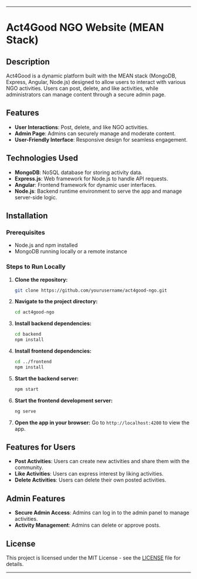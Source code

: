 
---

# Act4Good NGO Website (MEAN Stack)

## Description  
Act4Good is a dynamic platform built with the MEAN stack (MongoDB, Express, Angular, Node.js) designed to allow users to interact with various NGO activities. Users can post, delete, and like activities, while administrators can manage content through a secure admin page.

## Features
- **User Interactions**: Post, delete, and like NGO activities.
- **Admin Page**: Admins can securely manage and moderate content.
- **User-Friendly Interface**: Responsive design for seamless engagement.

## Technologies Used
- **MongoDB**: NoSQL database for storing activity data.
- **Express.js**: Web framework for Node.js to handle API requests.
- **Angular**: Frontend framework for dynamic user interfaces.
- **Node.js**: Backend runtime environment to serve the app and manage server-side logic.

## Installation

### Prerequisites
- Node.js and npm installed
- MongoDB running locally or a remote instance

### Steps to Run Locally

1. **Clone the repository:**
   ```bash
   git clone https://github.com/yourusername/act4good-ngo.git
   ```

2. **Navigate to the project directory:**
   ```bash
   cd act4good-ngo
   ```

3. **Install backend dependencies:**
   ```bash
   cd backend
   npm install
   ```

4. **Install frontend dependencies:**
   ```bash
   cd ../frontend
   npm install
   ```

5. **Start the backend server:**
   ```bash
   npm start
   ```

6. **Start the frontend development server:**
   ```bash
   ng serve
   ```

7. **Open the app in your browser:**
   Go to `http://localhost:4200` to view the app.

## Features for Users
- **Post Activities**: Users can create new activities and share them with the community.
- **Like Activities**: Users can express interest by liking activities.
- **Delete Activities**: Users can delete their own posted activities.

## Admin Features
- **Secure Admin Access**: Admins can log in to the admin panel to manage activities.
- **Activity Management**: Admins can delete or approve posts.

## License
This project is licensed under the MIT License - see the [LICENSE](LICENSE) file for details.

---
